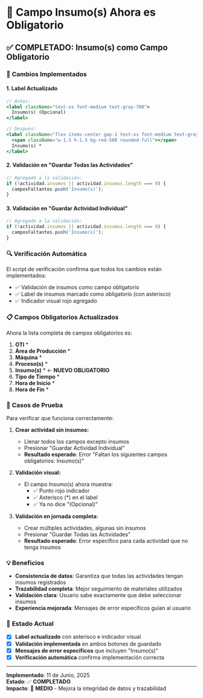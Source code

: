 # 🔧 Campo Insumo(s) Ahora es Obligatorio

## ✅ **COMPLETADO: Insumo(s) como Campo Obligatorio**

### 🎯 **Cambios Implementados**

#### **1. Label Actualizado**
```jsx
// Antes:
<label className="text-xs font-medium text-gray-700">
  Insumo(s) (Opcional)
</label>

// Después:
<label className="flex items-center gap-1 text-xs font-medium text-gray-700">
  <span className="w-1.5 h-1.5 bg-red-500 rounded-full"></span>
  Insumo(s) *
</label>
```

#### **2. Validación en "Guardar Todas las Actividades"**
```jsx
// Agregado a la validación:
if (!actividad.insumos || actividad.insumos.length === 0) {
  camposFaltantes.push('Insumo(s)');
}
```

#### **3. Validación en "Guardar Actividad Individual"**
```jsx
// Agregado a la validación:
if (!actividad.insumos || actividad.insumos.length === 0) {
  camposFaltantes.push('Insumo(s)');
}
```

### 🔍 **Verificación Automática**
El script de verificación confirma que todos los cambios están implementados:
- ✅ Validación de insumos como campo obligatorio
- ✅ Label de insumos marcado como obligatorio (con asterisco)
- ✅ Indicador visual rojo agregado

### 📋 **Campos Obligatorios Actualizados**
Ahora la lista completa de campos obligatorios es:
1. **OTI** *
2. **Área de Producción** *
3. **Máquina** *
4. **Proceso(s)** *
5. **Insumo(s)** * ← **NUEVO OBLIGATORIO**
6. **Tipo de Tiempo** *
7. **Hora de Inicio** *
8. **Hora de Fin** *

### 🧪 **Casos de Prueba**
Para verificar que funciona correctamente:

1. **Crear actividad sin insumos:**
   - Llenar todos los campos excepto insumos
   - Presionar "Guardar Actividad Individual"
   - **Resultado esperado**: Error "Faltan los siguientes campos obligatorios: Insumo(s)"

2. **Validación visual:**
   - El campo Insumo(s) ahora muestra:
     - ✅ Punto rojo indicador
     - ✅ Asterisco (*) en el label
     - ✅ Ya no dice "(Opcional)"

3. **Validación en jornada completa:**
   - Crear múltiples actividades, algunas sin insumos
   - Presionar "Guardar Todas las Actividades"
   - **Resultado esperado**: Error específico para cada actividad que no tenga insumos

### 💡 **Beneficios**
- **Consistencia de datos**: Garantiza que todas las actividades tengan insumos registrados
- **Trazabilidad completa**: Mejor seguimiento de materiales utilizados
- **Validación clara**: Usuario sabe exactamente que debe seleccionar insumos
- **Experiencia mejorada**: Mensajes de error específicos guían al usuario

### 🎯 **Estado Actual**
- [x] **Label actualizado** con asterisco e indicador visual
- [x] **Validación implementada** en ambos botones de guardado
- [x] **Mensajes de error específicos** que incluyen "Insumo(s)"
- [x] **Verificación automática** confirma implementación correcta

---

**Implementado**: 11 de Junio, 2025  
**Estado**: ✅ **COMPLETADO**  
**Impacto**: 🎯 **MEDIO** - Mejora la integridad de datos y trazabilidad
